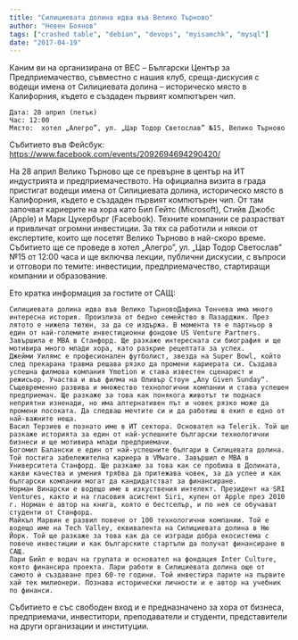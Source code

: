 ```yaml
---
title: "Силициевата долина идва във Велико Търново"
author: "Невен Боянов"
tags: ["crashed table", "debian", "devops", "myisamchk", "mysql"]
date: "2017-04-19"
---
```


Каним ви на организирана от BEC – Български Център за Предприемачество, съвместно с нашия клуб, среща-дискусия с водещи имена от Силициевата долина – историческо място в Калифорния, където е създаден първият компютърен чип.

    Дата: 28 април (петък)
    Час: 12:00
    Място:  хотел „Алегро”, ул. „Цар Тодор Светослав” №15, Велико Търново

Събитието във Фейсбук: https://www.facebook.com/events/2092694694290420/

На 28 април Велико Търново ще се превърне в център на ИТ индустрията и предприемачеството. На официална визита в града пристигат водещи имена от Силициевата долина, историческо място в Калифорния, където е създаден първият компютърен чип. От там започват кариерите на хора като Бил Гейтс (Microsoft), Стийв Джобс (Apple) и Марк Цукербърг (Facebook). Техните компании се разрастват и привличат огромни инвестиции. За тях са работили и някои от експертите, които ще посетят Велико Търново в най-скоро време. Събитието ще се проведе в хотел „Алегро”, ул. „Цар Тодор Светослав” №15 от 12:00 часа и ще включва лекции, публични дискусии, с въпроси и отговори по темите: инвестиции, предприемачество, стартиращи компании и образование.

Ето кратка информация за гостите от САЩ:

    Силициевата долина идва във Велико ТърновоДафина Тончева има много интересна история. Произлиза от бедно семейство в Пазарджик. През лятото е нижела тютюн, за да се издържа. В момента тя е партньор в един от най-големите инвестиционни фондове US Venture Partners. Завършила е MBA в Станфорд. Ще разкаже интересната си биография и ще мотивира много млади хора, като разкрие рецептата за успех.
    Джейми Уилямс е професионален футболист, звезда на Super Bowl, който след прекарана травма решава рязко да промени кариерата си. Създава успешна филмова компания Ymotion и става известен сценарист и режисьор. Участва и във филма на Оливър Стоун „Any Given Sunday“. Същевременно развива и множество технологични компании и става успешен предприемач. Ще разкаже за това как понякога животът ти поднася неприятни изненади, но има алтернативен път и човек рязко може да промени посоката. Да следваш мечтите си и да работиш в екип е едно от най-важните неща.
    Васил Терзиев е познато име в ИТ сектора. Основател на Telerik. Той ще разкаже историята за един от най-успешните български технологични бизнеси и ще мотивира млади предприемачи.
    Богомил Балански е един от най-успешните българи в Силицевата долина. Той постига забележителна кариера в VMware. Завършил е MBA в Университета Станфорд. Ще разкаже за това как се пробива в Долината, какви качества и умения трябва да притежава човек, за да успее и как български компании могат да кандидатстват за финансиране.
    Норман Винарски e водещо име в изкуствения интелект. Президент на SRI Ventures, както и на гласовия асистент Siri, купен от Apple през 2010 г. Норман е автор на книга, която е бестселър, и по нея се обучават студенти от Станфорд.
    Майкъл Марвин е развил повече от 100 технологични компании. Той е водещо име на Tech Valley, еквивалента на Силициевата долина в Ню Йорк. Той ще разкаже за това как да се изгради добра екосистема с повече инвестиции и как българските стартъпи да получат финансиране в САЩ.
    Лари Бийл е водач на групата и основател на фондация Inter Culture, която финансира проекта. Лари работи в Силициевата долина още от самото ѝ създаване през 60-те години. Той инвестира парите на първите хай тек милионери. Познава исторически личности и е автор на учебник по финанси.

Събитието е със свободен вход и е предназначено за хора от бизнеса, предприемачи, инвеститори, преподаватели и студенти, представители на други организации и институции.